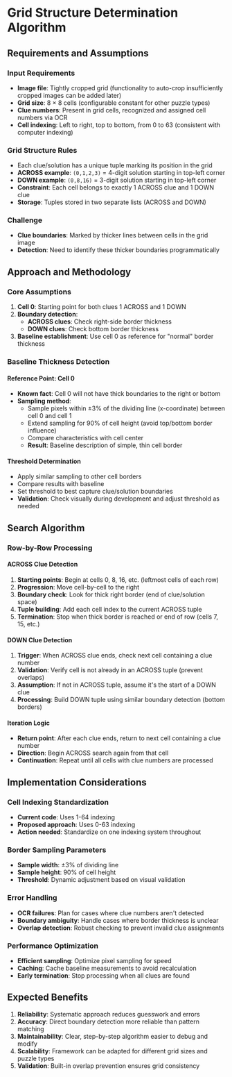 # Grid Structure Determination Algorithm

## Requirements and Assumptions

### Input Requirements
- **Image file**: Tightly cropped grid (functionality to auto-crop insufficiently cropped images can be added later)
- **Grid size**: 8 × 8 cells (configurable constant for other puzzle types)
- **Clue numbers**: Present in grid cells, recognized and assigned cell numbers via OCR
- **Cell indexing**: Left to right, top to bottom, from 0 to 63 (consistent with computer indexing)

### Grid Structure Rules
- Each clue/solution has a unique tuple marking its position in the grid
- **ACROSS example**: `(0,1,2,3)` = 4-digit solution starting in top-left corner
- **DOWN example**: `(0,8,16)` = 3-digit solution starting in top-left corner
- **Constraint**: Each cell belongs to exactly 1 ACROSS clue and 1 DOWN clue
- **Storage**: Tuples stored in two separate lists (ACROSS and DOWN)

### Challenge
- **Clue boundaries**: Marked by thicker lines between cells in the grid image
- **Detection**: Need to identify these thicker boundaries programmatically

## Approach and Methodology

### Core Assumptions
1. **Cell 0**: Starting point for both clues 1 ACROSS and 1 DOWN
2. **Boundary detection**: 
   - **ACROSS clues**: Check right-side border thickness
   - **DOWN clues**: Check bottom border thickness
3. **Baseline establishment**: Use cell 0 as reference for "normal" border thickness

### Baseline Thickness Detection

#### Reference Point: Cell 0
- **Known fact**: Cell 0 will not have thick boundaries to the right or bottom
- **Sampling method**: 
  - Sample pixels within ±3% of the dividing line (x-coordinate) between cell 0 and cell 1
  - Extend sampling for 90% of cell height (avoid top/bottom border influence)
  - Compare characteristics with cell center
  - **Result**: Baseline description of simple, thin cell border

#### Threshold Determination
- Apply similar sampling to other cell borders
- Compare results with baseline
- Set threshold to best capture clue/solution boundaries
- **Validation**: Check visually during development and adjust threshold as needed

## Search Algorithm

### Row-by-Row Processing

#### ACROSS Clue Detection
1. **Starting points**: Begin at cells 0, 8, 16, etc. (leftmost cells of each row)
2. **Progression**: Move cell-by-cell to the right
3. **Boundary check**: Look for thick right border (end of clue/solution space)
4. **Tuple building**: Add each cell index to the current ACROSS tuple
5. **Termination**: Stop when thick border is reached or end of row (cells 7, 15, etc.)

#### DOWN Clue Detection
1. **Trigger**: When ACROSS clue ends, check next cell containing a clue number
2. **Validation**: Verify cell is not already in an ACROSS tuple (prevent overlaps)
3. **Assumption**: If not in ACROSS tuple, assume it's the start of a DOWN clue
4. **Processing**: Build DOWN tuple using similar boundary detection (bottom borders)

#### Iteration Logic
- **Return point**: After each clue ends, return to next cell containing a clue number
- **Direction**: Begin ACROSS search again from that cell
- **Continuation**: Repeat until all cells with clue numbers are processed

## Implementation Considerations

### Cell Indexing Standardization
- **Current code**: Uses 1-64 indexing
- **Proposed approach**: Uses 0-63 indexing
- **Action needed**: Standardize on one indexing system throughout

### Border Sampling Parameters
- **Sample width**: ±3% of dividing line
- **Sample height**: 90% of cell height
- **Threshold**: Dynamic adjustment based on visual validation

### Error Handling
- **OCR failures**: Plan for cases where clue numbers aren't detected
- **Boundary ambiguity**: Handle cases where border thickness is unclear
- **Overlap detection**: Robust checking to prevent invalid clue assignments

### Performance Optimization
- **Efficient sampling**: Optimize pixel sampling for speed
- **Caching**: Cache baseline measurements to avoid recalculation
- **Early termination**: Stop processing when all clues are found

## Expected Benefits

1. **Reliability**: Systematic approach reduces guesswork and errors
2. **Accuracy**: Direct boundary detection more reliable than pattern matching
3. **Maintainability**: Clear, step-by-step algorithm easier to debug and modify
4. **Scalability**: Framework can be adapted for different grid sizes and puzzle types
5. **Validation**: Built-in overlap prevention ensures grid consistency
